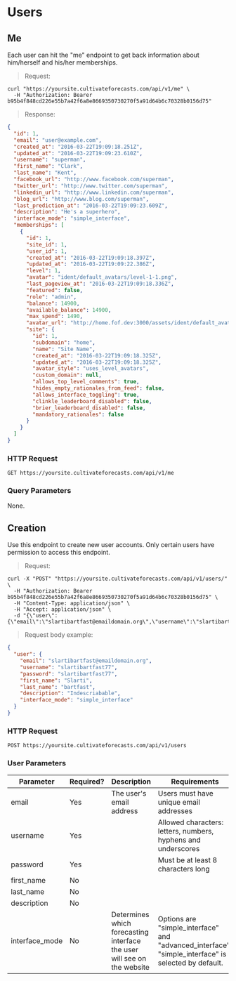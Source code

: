 
# Users

## Me

Each user can hit the "me" endpoint to get back information about him/herself and his/her memberships.

> Request:

```shell
curl "https://yoursite.cultivateforecasts.com/api/v1/me" \
  -H "Authorization: Bearer b95b4f848cd226e55b7a42f6a8e8669350730270f5a91d64b6c70328b0156d75"
```

> Response:

```json
{
  "id": 1,
  "email": "user@example.com",
  "created_at": "2016-03-22T19:09:18.251Z",
  "updated_at": "2016-03-22T19:09:23.610Z",
  "username": "superman",
  "first_name": "Clark",
  "last_name": "Kent",
  "facebook_url": "http://www.facebook.com/superman",
  "twitter_url": "http://www.twitter.com/superman",
  "linkedin_url": "http://www.linkedin.com/superman",
  "blog_url": "http://www.blog.com/superman",
  "last_prediction_at": "2016-03-22T19:09:23.609Z",
  "description": "He's a superhero",
  "interface_mode": "simple_interface",
  "memberships": [
    {
      "id": 1,
      "site_id": 1,
      "user_id": 1,
      "created_at": "2016-03-22T19:09:18.397Z",
      "updated_at": "2016-03-22T19:09:22.386Z",
      "level": 1,
      "avatar": "ident/default_avatars/level-1-1.png",
      "last_pageview_at": "2016-03-22T19:09:18.336Z",
      "featured": false,
      "role": "admin",
      "balance": 14900,
      "available_balance": 14900,
      "max_spend": 1490,
      "avatar_url": "http://home.fof.dev:3000/assets/ident/default_avatars/level-1-1-761e8eeca490d58a1f87dcba4f594064e92c579857cb9a4f8e71bf4427eff3d0.png",
      "site": {
        "id": 1,
        "subdomain": "home",
        "name": "Site Name",
        "created_at": "2016-03-22T19:09:18.325Z",
        "updated_at": "2016-03-22T19:09:18.325Z",
        "avatar_style": "uses_level_avatars",
        "custom_domain": null,
        "allows_top_level_comments": true,
        "hides_empty_rationales_from_feed": false,
        "allows_interface_toggling": true,
        "clinkle_leaderboard_disabled": false,
        "brier_leaderboard_disabled": false,
        "mandatory_rationales": false
      }
    }
  ]
}
```

### HTTP Request

`GET https://yoursite.cultivateforecasts.com/api/v1/me`

### Query Parameters

None.

## Creation

Use this endpoint to create new user accounts. Only certain users have permission to access this endpoint.

> Request:

```shell
curl -X "POST" "https://yoursite.cultivateforecasts.com/api/v1/users/" \
  -H "Authorization: Bearer b95b4f848cd226e55b7a42f6a8e8669350730270f5a91d64b6c70328b0156d75" \
  -H "Content-Type: application/json" \
  -H "Accept: application/json" \
  -d "{\"user\":{\"email\":\"slartibartfast@emaildomain.org\",\"username\":\"slartibartfast77\",\"password\":\"someamazingpassword\",\"first_name\":\"Slarti\",\"last_name\":\"bartfast\",\"description\":\"Indescribable\",\"interface_mode\":\"simple_interface\"}}"
```

> Request body example:

```json
{
  "user": {
    "email": "slartibartfast@emaildomain.org",
    "username": "slartibartfast77",
    "password": "slartibartfast77",
    "first_name": "Slarti",
    "last_name": "bartfast",
    "description": "Indescriabable",
    "interface_mode": "simple_interface"
  }
}
```

### HTTP Request

`POST https://yoursite.cultivateforecasts.com/api/v1/users`


### User Parameters

Parameter | Required? | Description | Requirements
--------- | --------- | ----------- | ------------
email | Yes | The user's email address | Users must have unique email addresses
username | Yes | | Allowed characters: letters, numbers, hyphens and underscores
password | Yes | | Must be at least 8 characters long
first_name | No | |
last_name | No | |
description | No | |
interface_mode | No | Determines which forecasting interface the user will see on the website | Options are "simple_interface" and "advanced_interface". "simple_interface" is selected by default.